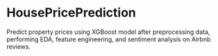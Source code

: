 # HousePricePrediction
 Predict property prices using XGBoost model after preprocessing data, performing EDA, feature engineering, and sentiment analysis on Airbnb reviews.

